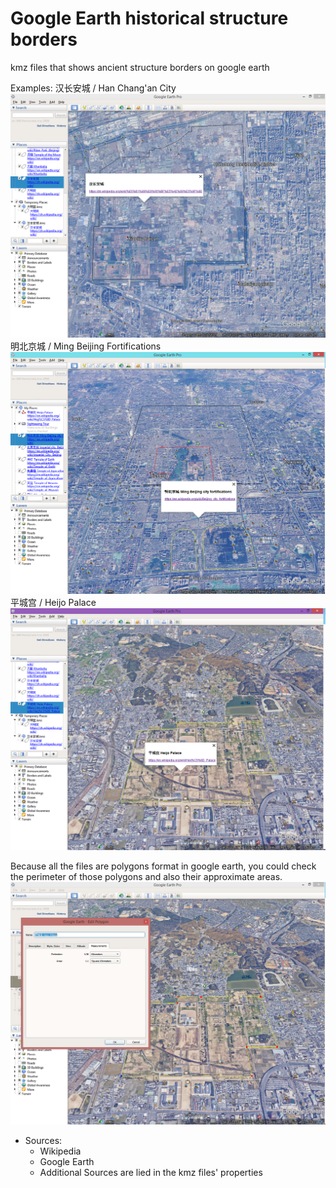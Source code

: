 # Google Earth historical structure borders
 kmz files that shows ancient structure borders on google earth
 
 Examples: 
 汉长安城 / Han Chang'an City
![Image of Han Chang'an City](https://github.com/kevinwish/Google-Earth-ancient-structure-borders/blob/master/Example_Images/Han_Chang'an_City.PNG)
明北京城 / Ming Beijing Fortifications
![Image of Ming Dynasty's Beijing City](https://github.com/kevinwish/Google-Earth-ancient-structure-borders/blob/master/Example_Images/Ming_Beijing_City.PNG)
平城宫 / Heijo Palace
![Image of Heijo Palace](https://github.com/kevinwish/Google-Earth-ancient-structure-borders/blob/master/Example_Images/Japan_Heijo_Palace.PNG)

Because all the files are polygons format in google earth, you could check the perimeter of those polygons and also their approximate areas.
![Image of Area and perimeter Info Heijo Palace](https://github.com/kevinwish/Google-Earth-ancient-structure-borders/blob/master/Example_Images/Example_Area_Perimeter_Info.PNG)

* Sources:
  * Wikipedia
  * Google Earth
  * Additional Sources are lied in the kmz files' properties 
